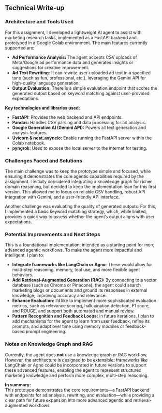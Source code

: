 ## Technical Write-up

### Architecture and Tools Used

For this assignment, I developed a lightweight AI agent to assist with marketing research tasks, implemented as a FastAPI backend and prototyped in a Google Colab environment. The main features currently supported are:

- **Ad Performance Analysis:** The agent accepts CSV uploads of Meta/Google ad performance data and generates insights or suggestions for creative improvement.
- **Ad Text Rewriting:** It can rewrite user-uploaded ad text in a specified tone (such as fun, professional, etc.), leveraging the Gemini API for high-quality language generation.
- **Output Evaluation:** There is a simple evaluation endpoint that scores the generated output based on keyword matching against user-provided expectations.

**Key technologies and libraries used:**
- **FastAPI:** Provides the web backend and API endpoints.
- **Pandas:** Handles CSV parsing and data processing for ad analysis.
- **Google Generative AI (Gemini API):** Powers all text generation and analysis features.
- **Uvicorn & nest_asyncio:** Enable running the FastAPI server within the Colab notebook.
- **pyngrok:** Used to expose the local server to the internet for testing.

### Challenges Faced and Solutions

The main challenge was to keep the prototype simple and focused, while ensuring it demonstrates the core agentic capabilities required by the assignment. I initially considered integrating a knowledge graph for richer domain reasoning, but decided to keep the implementation lean for this first version. This allowed me to focus on reliable CSV handling, robust API integration with Gemini, and a user-friendly API interface.

Another challenge was evaluating the quality of generated outputs. For this, I implemented a basic keyword matching strategy, which, while limited, provides a quick way to assess whether the agent’s output aligns with user expectations.

### Potential Improvements and Next Steps

This is a foundational implementation, intended as a starting point for more advanced agentic workflows. To make the agent more impactful and intelligent, I plan to:

- **Integrate frameworks like LangChain or Agno:** These would allow for multi-step reasoning, memory, tool use, and more flexible agent behaviors.
- **Add Retrieval-Augmented Generation (RAG):** By connecting to a vector database (such as Chroma or Pinecone), the agent could search marketing blogs or documents and ground its responses in external knowledge, improving accuracy and relevance.
- **Enhance Evaluation:** I’d like to implement more sophisticated evaluation metrics, such as relevance scoring, hallucination detection, F1 score, and ROUGE, and support both automated and manual review.
- **Pattern Recognition and Feedback Loops:** In future iterations, I plan to add mechanisms for the agent to learn from user feedback, refine its prompts, and adapt over time using memory modules or feedback-based prompt engineering.

### Notes on Knowledge Graph and RAG

Currently, the agent does **not** use a knowledge graph or RAG workflow. However, the architecture is designed to be extensible: frameworks like LangChain or Agno could be incorporated in future versions to support these advanced features, enabling the agent to represent structured marketing knowledge and perform more complex, multi-step reasoning.

**In summary:**  
This prototype demonstrates the core requirements—a FastAPI backend with endpoints for ad analysis, rewriting, and evaluation—while providing a clear path for future expansion into more advanced agentic and retrieval-augmented workflows.

